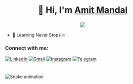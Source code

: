 <h1 align="center">👋 Hi, I'm <a href="#" target="_blank"> Amit Mandal </a></h1>
<h3 align="center"> <img src="https://readme-typing-svg.herokuapp.com?color=0357F7&lines=Full+Stack+Developer+%3A)" /> </h3>

- 🌱 Learning Never Stops 🔥

<h3 align="left">Connect with me:</h3>
<div align="left">
  <a href="https://www.linkedin.com/in/amit-mandal-80802926b/" target="blank"><img alt="LinkedIn" src="https://img.shields.io/badge/linkedin-%230077B5.svg?style=for-the-badge&logo=linkedin&logoColor=white"/></a>
  <a href="mailto:amitmandal6210@gmail.com"><img alt="Gmail" src="https://img.shields.io/badge/Gmail-D14836?style=for-the-badge&logo=gmail&logoColor=white"/></a>
   <a href="#"><img alt="Instagram" src="https://img.shields.io/badge/Instagram-E4405F?style=for-the-badge&logo=instagram&logoColor=white"/></a>
  <a href="#"><img alt="Telegram" src="https://img.shields.io/badge/Telegram-2CA5E0?style=for-the-badge&logo=telegram&logoColor=white" /></a>
</div>


###

<br clear="both">

<img src="https://raw.githubusercontent.com/maurodesouza/maurodesouza/output/snake.svg" alt="Snake animation" />

###
